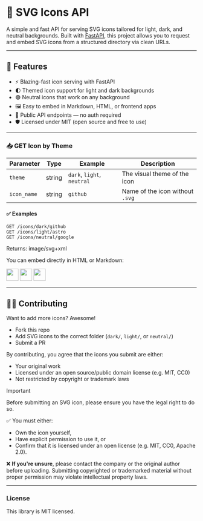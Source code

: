 # 🎨 SVG Icons API

A simple and fast API for serving SVG icons tailored for light, dark, and neutral backgrounds. Built with [FastAPI](https://fastapi.tiangolo.com/), this project allows you to request and embed SVG icons from a structured directory via clean URLs.

---

## 🚀 Features

- ⚡ Blazing-fast icon serving with FastAPI
- 🌓 Themed icon support for light and dark backgrounds
- 🟢 Neutral icons that work on any background
- 🖼 Easy to embed in Markdown, HTML, or frontend apps
- 🔗 Public API endpoints — no auth required
- 🛡 Licensed under MIT (open source and free to use)

---

### 📥 GET Icon by Theme


| Parameter   | Type     | Example            | Description                           |
|-------------|----------|--------------------|---------------------------------------|
| `theme`     | string   | `dark`, `light`, `neutral` | The visual theme of the icon |
| `icon_name` | string   | `github`           | Name of the icon without `.svg`       |

#### ✅ Examples

```http
GET /icons/dark/github
GET /icons/light/astro
GET /icons/neutral/google
```

Returns: image/svg+xml

You can embed directly in HTML or Markdown:

<img src="https://svg-icons-api-production.up.railway.app/icons/neutral/spotify" width="32" />
<img src="https://svg-icons-api-production.up.railway.app/icons/light/bash" width="32" />
<img src="https://svg-icons-api-production.up.railway.app/icons/dark/github" width="32" />

---

## 🧑‍💻 Contributing

Want to add more icons? Awesome!

- Fork this repo
- Add SVG icons to the correct folder (`dark/`, `light/`, or `neutral/`)
- Submit a PR

By contributing, you agree that the icons you submit are either:
- Your original work
- Licensed under an open source/public domain license (e.g. MIT, CC0)
- Not restricted by copyright or trademark laws

> [!IMPORTANT]
> Before submitting an SVG icon, please ensure you have the legal right to do so.
>
> ✅ You must either:
> - Own the icon yourself,
> - Have explicit permission to use it, or
> - Confirm that it is licensed under an open license (e.g. MIT, CC0, Apache 2.0).
>
> ❌ **If you're unsure**, please contact the company or the original author before uploading.
> Submitting copyrighted or trademarked material without proper permission may violate intellectual property laws.

---

### License
This library is MIT licensed.
